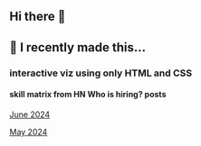 ## Hi there 👋

## 🔭 I recently made this...
### interactive viz using only HTML and CSS
#### skill matrix from HN Who is hiring? posts

[June 2024](https://ludicrousdisplay.github.io/HN/whoishiring202406.html)

[May 2024](https://ludicrousdisplay.github.io/HN/whoishiring202405.html)

<!--
**ludicrousdisplay/ludicrousdisplay** is a ✨ _special_ ✨ repository because its `README.md` (this file) appears on your GitHub profile.

Here are some ideas to get you started:

- 🔭 I’m currently working on ...
- 🌱 I’m currently learning ...
- 👯 I’m looking to collaborate on ...
- 🤔 I’m looking for help with ...
- 💬 Ask me about ...
- 📫 How to reach me: ...
- 😄 Pronouns: ...
- ⚡ Fun fact: ...
-->
